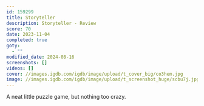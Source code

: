 ```yaml
---
id: 159299
title: Storyteller
description: Storyteller - Review
score: 70
date: 2023-11-04
completed: true
goty:
  - ""
modified_date: 2024-08-16
screenshots: []
videos: []
cover: //images.igdb.com/igdb/image/upload/t_cover_big/co3hem.jpg
image: //images.igdb.com/igdb/image/upload/t_screenshot_huge/scbu7j.jpg
---
```

A neat little puzzle game, but nothing too crazy.